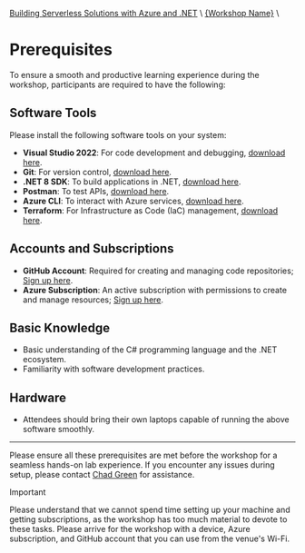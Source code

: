 [Building Serverless Solutions with Azure and .NET](https://github.com/TaleLearnCode/BuildingServerlessSolutions) \ [{Workshop Name}](README.md)  \

# Prerequisites

To ensure a smooth and productive learning experience during the workshop, participants are required to have the following:

## Software Tools

Please install the following software tools on your system:

- **Visual Studio 2022**: For code development and debugging, [download here](https://visualstudio.microsoft.com/vs/).
- **Git**: For version control, [download here](https://git-scm.com/downloads).
- **.NET 8 SDK**: To build applications in .NET, [download here](https://dotnet.microsoft.com/en-us/download/dotnet/8.0).
- **Postman**: To test APIs, [download here](https://www.postman.com/downloads/).
- **Azure CLI**: To interact with Azure services, [download here](https://learn.microsoft.com/en-us/cli/azure/install-azure-cli).
- **Terraform**: For Infrastructure as Code (IaC) management, [download here](https://developer.hashicorp.com/terraform/install).

## Accounts and Subscriptions

- **GitHub Account**: Required for creating and managing code repositories; [Sign up here](https://github.com/join).
- **Azure Subscription**: An active subscription with permissions to create and manage resources; [Sign up here](https://azure.microsoft.com/en-us/free).

## Basic Knowledge

- Basic understanding of the C# programming language and the .NET ecosystem.
- Familiarity with software development practices.

## Hardware

- Attendees should bring their own laptops capable of running the above software smoothly.



---



Please ensure all these prerequisites are met before the workshop for a seamless hands-on lab experience. If you encounter any issues during setup, please contact [Chad Green](mailto:chadgreen@chadgreen.com?subject=Prerequisite%20Assistance:%20Buildling%20Serverless%20Solutions%20Workshop) for assistance.

> [!IMPORTANT] 
>
> Please understand that we cannot spend time setting up your machine and getting subscriptions, as the workshop has too much material to devote to these tasks. Please arrive for the workshop with a device, Azure subscription, and GitHub account that you can use from the venue's Wi-Fi.
